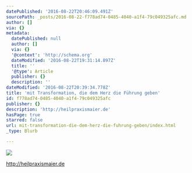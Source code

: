 ```yaml
---
datePublished: '2016-08-22T20:46:09.491Z'
sourcePath: _posts/2016-08-22-f778ad74-0485-4040-a1f4-79c049325afc.md
author: []
via: {}
metadata:
  datePublished: null
  author: []
  via: {}
  '@context': 'http://schema.org'
  dateModified: '2016-08-22T19:31:14.897Z'
  title: ''
  '@type': Article
  publisher: {}
  description: ''
dateModified: '2016-08-22T20:39:34.778Z'
title: 'mit Transformation, die dem Herz die Führung geben'
id: f778ad74-0485-4040-a1f4-79c049325afc
publisher: {}
description: 'http://heilpraxismaier.de'
hasPage: true
starred: false
url: mit-transformation-die-dem-herz-die-fuhrung-geben/index.html
_type: Blurb

---
```

![](https://the-grid-user-content.s3-us-west-2.amazonaws.com/e4980464-f04c-4a27-afb1-198fe7d08a45.jpg)

http://heilpraxismaier.de